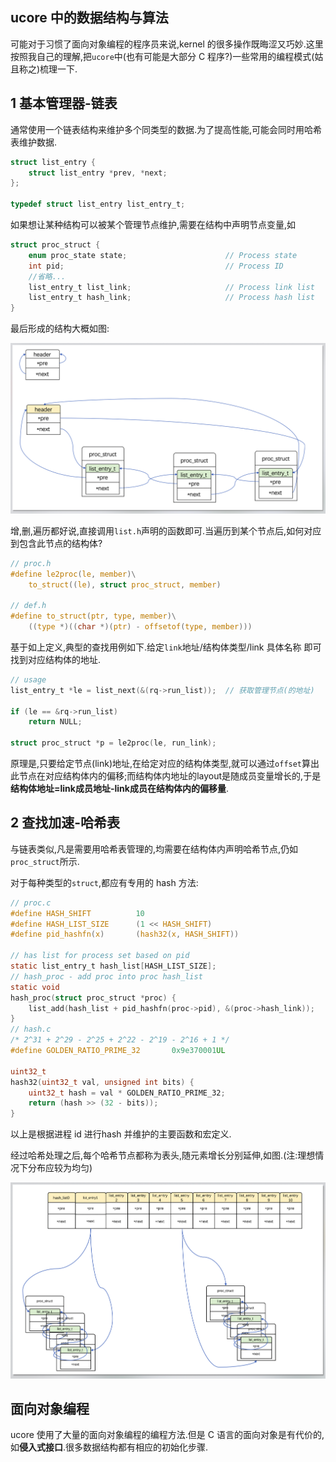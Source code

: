 ## ucore 中的数据结构与算法

可能对于习惯了面向对象编程的程序员来说,kernel 的很多操作既晦涩又巧妙.这里按照我自己的理解,把`ucore`中(也有可能是大部分 C 程序?)一些常用的编程模式(姑且称之)梳理一下.


## 1 基本管理器-链表

通常使用一个链表结构来维护多个同类型的数据.为了提高性能,可能会同时用哈希表维护数据.

```C
struct list_entry {
    struct list_entry *prev, *next;
};

typedef struct list_entry list_entry_t;
```

如果想让某种结构可以被某个管理节点维护,需要在结构中声明节点变量,如

```C
struct proc_struct {
    enum proc_state state;                      // Process state
    int pid;                                    // Process ID
    //省略...
    list_entry_t list_link;                     // Process link list
    list_entry_t hash_link;                     // Process hash list
}
```

最后形成的结构大概如图:

![](/images/双向链表示例.png)

增,删,遍历都好说,直接调用`list.h`声明的函数即可.当遍历到某个节点后,如何对应到包含此节点的结构体?


```C
// proc.h
#define le2proc(le, member)\
    to_struct((le), struct proc_struct, member)

// def.h
#define to_struct(ptr, type, member)\
    ((type *)((char *)(ptr) - offsetof(type, member)))
```
基于如上定义,典型的查找用例如下.给定`link`地址/结构体类型/link 具体名称 即可找到对应结构体的地址.

```C
// usage
list_entry_t *le = list_next(&(rq->run_list));  // 获取管理节点(的地址)

if (le == &rq->run_list)
    return NULL;
     
struct proc_struct *p = le2proc(le, run_link);
```

原理是,只要给定节点(link)地址,在给定对应的结构体类型,就可以通过`offset`算出此节点在对应结构体内的偏移;而结构体内地址的layout是随成员变量增长的,于是**结构体地址=link成员地址-link成员在结构体内的偏移量**.

## 2 查找加速-哈希表

与链表类似,凡是需要用哈希表管理的,均需要在结构体内声明哈希节点,仍如`proc_struct`所示.

对于每种类型的`struct`,都应有专用的 hash 方法:

```C
// proc.c
#define HASH_SHIFT          10
#define HASH_LIST_SIZE      (1 << HASH_SHIFT)
#define pid_hashfn(x)       (hash32(x, HASH_SHIFT))

// has list for process set based on pid
static list_entry_t hash_list[HASH_LIST_SIZE];
// hash_proc - add proc into proc hash_list
static void
hash_proc(struct proc_struct *proc) {
    list_add(hash_list + pid_hashfn(proc->pid), &(proc->hash_link));
}
// hash.c
/* 2^31 + 2^29 - 2^25 + 2^22 - 2^19 - 2^16 + 1 */
#define GOLDEN_RATIO_PRIME_32       0x9e370001UL

uint32_t
hash32(uint32_t val, unsigned int bits) {
    uint32_t hash = val * GOLDEN_RATIO_PRIME_32;
    return (hash >> (32 - bits));
}
```
以上是根据进程 id 进行hash 并维护的主要函数和宏定义.

经过哈希处理之后,每个哈希节点都称为表头,随元素增长分别延伸,如图.(注:理想情况下分布应较为均匀)

![](/images/哈希表.png)

## 面向对象编程

ucore 使用了大量的面向对象编程的编程方法.但是 C 语言的面向对象是有代价的,如**侵入式接口**.很多数据结构都有相应的初始化步骤.


